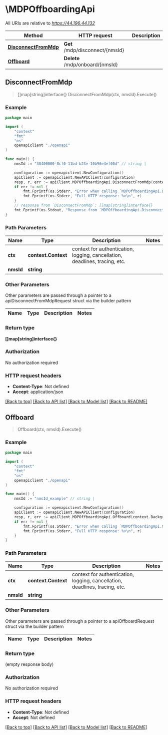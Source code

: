 # \MDPOffboardingApi

All URIs are relative to *https://44.196.44.132*

Method | HTTP request | Description
------------- | ------------- | -------------
[**DisconnectFromMdp**](MDPOffboardingApi.md#DisconnectFromMdp) | **Get** /mdp/disconnect/{nmsId} | 
[**Offboard**](MDPOffboardingApi.md#Offboard) | **Delete** /mdp/onboard/{nmsId} | 



## DisconnectFromMdp

> []map[string]interface{} DisconnectFromMdp(ctx, nmsId).Execute()





### Example

```go
package main

import (
    "context"
    "fmt"
    "os"
    openapiclient "./openapi"
)

func main() {
    nmsId := "38400000-8cf0-11bd-b23e-10b96e4ef00d" // string | 

    configuration := openapiclient.NewConfiguration()
    apiClient := openapiclient.NewAPIClient(configuration)
    resp, r, err := apiClient.MDPOffboardingApi.DisconnectFromMdp(context.Background(), nmsId).Execute()
    if err != nil {
        fmt.Fprintf(os.Stderr, "Error when calling `MDPOffboardingApi.DisconnectFromMdp``: %v\n", err)
        fmt.Fprintf(os.Stderr, "Full HTTP response: %v\n", r)
    }
    // response from `DisconnectFromMdp`: []map[string]interface{}
    fmt.Fprintf(os.Stdout, "Response from `MDPOffboardingApi.DisconnectFromMdp`: %v\n", resp)
}
```

### Path Parameters


Name | Type | Description  | Notes
------------- | ------------- | ------------- | -------------
**ctx** | **context.Context** | context for authentication, logging, cancellation, deadlines, tracing, etc.
**nmsId** | **string** |  | 

### Other Parameters

Other parameters are passed through a pointer to a apiDisconnectFromMdpRequest struct via the builder pattern


Name | Type | Description  | Notes
------------- | ------------- | ------------- | -------------


### Return type

**[]map[string]interface{}**

### Authorization

No authorization required

### HTTP request headers

- **Content-Type**: Not defined
- **Accept**: application/json

[[Back to top]](#) [[Back to API list]](../README.md#documentation-for-api-endpoints)
[[Back to Model list]](../README.md#documentation-for-models)
[[Back to README]](../README.md)


## Offboard

> Offboard(ctx, nmsId).Execute()





### Example

```go
package main

import (
    "context"
    "fmt"
    "os"
    openapiclient "./openapi"
)

func main() {
    nmsId := "nmsId_example" // string | 

    configuration := openapiclient.NewConfiguration()
    apiClient := openapiclient.NewAPIClient(configuration)
    resp, r, err := apiClient.MDPOffboardingApi.Offboard(context.Background(), nmsId).Execute()
    if err != nil {
        fmt.Fprintf(os.Stderr, "Error when calling `MDPOffboardingApi.Offboard``: %v\n", err)
        fmt.Fprintf(os.Stderr, "Full HTTP response: %v\n", r)
    }
}
```

### Path Parameters


Name | Type | Description  | Notes
------------- | ------------- | ------------- | -------------
**ctx** | **context.Context** | context for authentication, logging, cancellation, deadlines, tracing, etc.
**nmsId** | **string** |  | 

### Other Parameters

Other parameters are passed through a pointer to a apiOffboardRequest struct via the builder pattern


Name | Type | Description  | Notes
------------- | ------------- | ------------- | -------------


### Return type

 (empty response body)

### Authorization

No authorization required

### HTTP request headers

- **Content-Type**: Not defined
- **Accept**: Not defined

[[Back to top]](#) [[Back to API list]](../README.md#documentation-for-api-endpoints)
[[Back to Model list]](../README.md#documentation-for-models)
[[Back to README]](../README.md)

